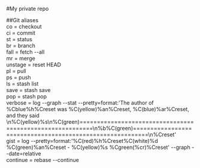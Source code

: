#My private repo

##Git aliases  
    co = checkout  
    ci = commit  
    st = status  
    br = branch  
    fall = fetch --all  
    mr = merge  
    unstage = reset HEAD  
    pl = pull  
    ps = push  
    ls = stash list  
    save = stash save  
    pop = stash pop  
    verbose = log --graph --stat --pretty=format:'The author of %Cblue%h%Creset was %C(yellow)%an%Creset, %C(blue)%ar%Creset, and they said \n%C(yellow)%s\n%C(green)==========================================================\n%b%C(green)==========================================================\n%Creset'  
    gist = log --pretty=format:'%C(red)%h%Creset%C(white)%d %C(green)%an%Creset - %C(yellow)%s %Cgreen(%cr)%Creset' --graph --date=relative  
    continue = rebase --continue  
